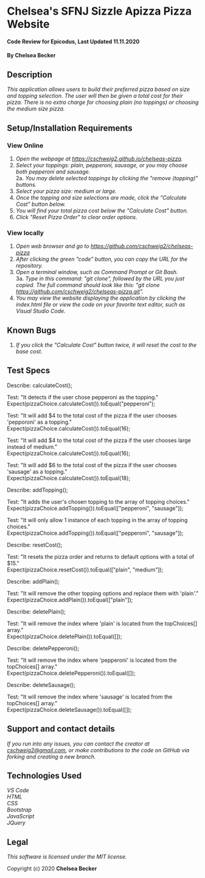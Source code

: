 # Chelsea's SFNJ Sizzle Apizza Pizza Website

#### Code Review for Epicodus, Last Updated 11.11.2020

#### **By Chelsea Becker**

## Description

_This application allows users to build their preferred pizza based on size and topping selection. The user will then be given a total cost for their pizza. There is no extra charge for choosing plain (no toppings) or choosing the medium size pizza._

## Setup/Installation Requirements
### View Online
1. _Open the webpage at https://cschweig2.github.io/chelseas-pizza._
2. _Select your toppings: plain, pepperoni, sausage, or you may choose both pepperoni and sausage._<br>
2a. _You may delete selected toppings by clicking the "remove (topping)" buttons._<br>
3. _Select your pizza size: medium or large._
4. _Once the topping and size selections are made, click the "Calculate Cost" button below._
5. _You will find your total pizza cost below the "Calculate Cost" button._
6. _Click "Reset Pizza Order" to clear order options._

### View locally
1. _Open web browser and go to https://github.com/cschweig2/chelseas-pizza_
2. _After clicking the green "code" button, you can copy the URL for the repository._
3. _Open a terminal window, such as Command Prompt or Git Bash._<br>
  3a. _Type in this command: "git clone", followed by the URL you just copied. The full command should look like this: "git clone https://github.com/cschweig2/chelseas-pizza.git"._
4. _You may view the website displaying the application by clicking the index.html file or view the code on your favorite text editor, such as Visual Studio Code._

## Known Bugs

1. _If you click the "Calculate Cost" button twice, it will reset the cost to the base cost._

## Test Specs

Describe: calculateCost();

Test: "It detects if the user chose pepperoni as the topping."<br>
Expect(pizzaChoice.calculateCost()).toEqual("pepperoni"); <br>

Test: "It will add $4 to the total cost of the pizza if the user chooses 'pepporoni' as a topping."<br>
Expect(pizzaChoice.calculateCost()).toEqual(16);<br>

Test: "It will add $4 to the total cost of the pizza if the user chooses large instead of medium." <br>
Expect(pizzaChoice.calculateCost()).toEqual(16);<br>

Test: "It will add $6 to the total cost of the pizza if the user chooses 'sausage' as a topping." <br>
Expect(pizzaChoice.calculateCost()).toEqual(18);<br>

Describe: addTopping();<br>

Test: "It adds the user's chosen topping to the array of topping choices."<br>
Expect(pizzaChoice.addTopping()).toEqual(["pepperoni", "sausage"]);<br>

Test: "It will only allow 1 instance of each topping in the array of topping choices."<br>
Expect(pizzaChoice.addTopping()).toEqual(["pepperoni", "sausage"]);<br>

Describe: resetCost();<br>

Test: "It resets the pizza order and returns to default options with a total of $15."<br>
Expect(pizzaChoice.resetCost()).toEqual(["plain", "medium"]);<br>

Describe: addPlain();<br>

Test: "It will remove the other topping options and replace them with 'plain'."<br>
Expect(pizzaChoice.addPlain()).toEqual(["plain"]);

Describe: deletePlain();<br>

Test: "It will remove the index where 'plain' is located from the topChoices[] array."<br>
Expect(pizzaChoice.deletePlain()).toEqual([]);<br>

Describe: deletePepperoni();<br>

Test: "It will remove the index where 'pepperoni' is located from the topChoices[] array."<br>
Expect(pizzaChoice.deletePepperoni()).toEqual([]);<br>

Describe: deleteSausage();<br>

Test: "It will remove the index where 'sausage' is located from the topChoices[] array."<br>
Expect(pizzaChoice.deleteSausage()).toEqual([]);<br>

## Support and contact details

_If you run into any issues, you can contact the creator at cschweig2@gmail.com, or make contributions to the code on GitHub via forking and creating a new branch._

## Technologies Used

_VS Code_ <br />
_HTML_ <br />
_CSS_ <br />
_Bootstrap_ <br />
_JavaScript_ <br />
_JQuery_

## Legal

*This software is licensed under the MIT license.*

Copyright (c) 2020 **Chelsea Becker**